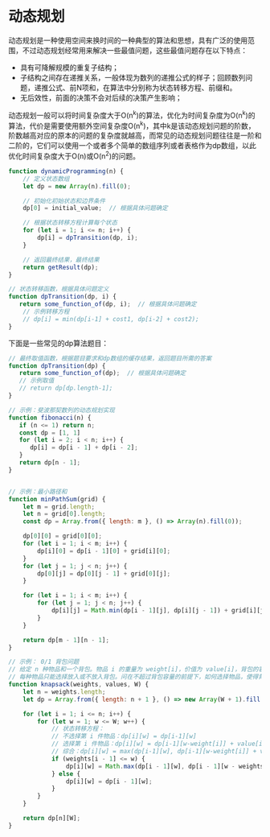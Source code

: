 # 动态规划
动态规划是一种使用空间来换时间的一种典型的算法和思想，具有广泛的使用范围，不过动态规划经常用来解决一些最值问题，这些最值问题存在以下特点：
+ 具有可降解规模的重复子结构；
+ 子结构之间存在递推关系，一般体现为数列的递推公式的样子；回顾数列问题，递推公式、前N项和，在算法中分别称为状态转移方程、前缀和。
+ 无后效性，前面的决策不会对后续的决策产生影响；

动态规划一般可以将时间复杂度大于O(n<sup>k</sup>)的算法，优化为时间复杂度为O(n<sup>k</sup>)的算法，代价是需要使用额外空间复杂度O(n<sup>k</sup>)，其中k是该动态规划问题的阶数，阶数越高对应的原本的问题的复杂度就越高，而常见的动态规划问题往往是一阶和二阶的，它们可以使用一个或者多个简单的数组序列或者表格作为dp数组，以此优化时间复杂度大于O(n)或O(n<sup>2</sup>)的问题。

```javascript
function dynamicProgramming(n) {
    // 定义状态数组
    let dp = new Array(n).fill(0);

    // 初始化初始状态和边界条件
    dp[0] = initial_value;  // 根据具体问题确定

    // 根据状态转移方程计算每个状态
    for (let i = 1; i <= n; i++) {
        dp[i] = dpTransition(dp, i);
    }

    // 返回最终结果，最终结果
    return getResult(dp);
}

// 状态转移函数，根据具体问题定义
function dpTransition(dp, i) {
   return some_function_of(dp, i);  // 根据具体问题确定
    // 示例转移方程
    // dp[i] = min(dp[i-1] + cost1, dp[i-2] + cost2);
}
```

下面是一些常见的dp算法题目：
```js
// 最终取值函数，根据题目要求和dp数组的缓存结果，返回题目所需的答案
function dpTransition(dp) {
   return some_function_of(dp);  // 根据具体问题确定
   // 示例取值
   // return dp[dp.length-1];
}

// 示例：斐波那契数列的动态规划实现
function fibonacci(n) {
   if (n <= 1) return n;
   const dp = [1, 1]
   for (let i = 2; i < n; i++) {
      dp[i] = dp[i - 1] + dp[i - 2];
   }
   return dp[n - 1];
}


// 示例：最小路径和
function minPathSum(grid) {
    let m = grid.length;
    let n = grid[0].length;
    const dp = Array.from({ length: m }, () => Array(n).fill(0));

    dp[0][0] = grid[0][0];
    for (let i = 1; i < m; i++) {
        dp[i][0] = dp[i - 1][0] + grid[i][0];
    }
    for (let j = 1; j < n; j++) {
        dp[0][j] = dp[0][j - 1] + grid[0][j];
    }

    for (let i = 1; i < m; i++) {
        for (let j = 1; j < n; j++) {
            dp[i][j] = Math.min(dp[i - 1][j], dp[i][j - 1]) + grid[i][j];
        }
    }

    return dp[m - 1][n - 1];
}

// 示例： 0/1 背包问题
// 给定 n 种物品和一个背包。物品 i 的重量为 weight[i]，价值为 value[i]，背包的容量为 W。
// 每种物品只能选择放入或不放入背包。问在不超过背包容量的前提下，如何选择物品，使得背包中的总价值最大。
function knapsack(weights, values, W) {
    let n = weights.length;
    let dp = Array.from({ length: n + 1 }, () => new Array(W + 1).fill(0));

    for (let i = 1; i <= n; i++) {
        for (let w = 1; w <= W; w++) {
            // 状态转移方程：
            // 不选择第 i 件物品：dp[i][w] = dp[i-1][w]
            // 选择第 i 件物品：dp[i][w] = dp[i-1][w-weight[i]] + value[i]（前提是 w >= weight[i]）
            // 综合：dp[i][w] = max(dp[i-1][w], dp[i-1][w-weight[i]] + value[i])
            if (weights[i - 1] <= w) {
                dp[i][w] = Math.max(dp[i - 1][w], dp[i - 1][w - weights[i - 1]] + values[i - 1]);
            } else {
                dp[i][w] = dp[i - 1][w];
            }
        }
    }

    return dp[n][W];
}
```

